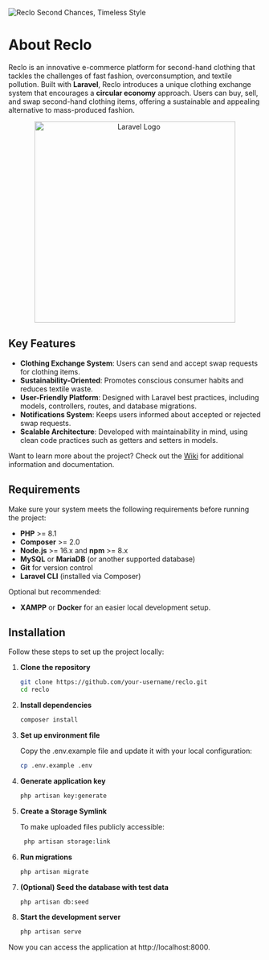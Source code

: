 ![Reclo](https://github.com/user-attachments/assets/1de157a7-3e65-4361-a42b-f4360fea2bf5)
Second Chances, Timeless Style

# About Reclo
Reclo is an innovative e-commerce platform for second-hand clothing that tackles the challenges of fast fashion, overconsumption, and textile pollution. Built with **Laravel**, Reclo introduces a unique clothing exchange system that encourages a **circular economy** approach. Users can buy, sell, and swap second-hand clothing items, offering a sustainable and appealing alternative to mass-produced fashion.  

<p align="center"><a href="https://laravel.com" target="_blank"><img src="https://raw.githubusercontent.com/laravel/art/master/logo-lockup/5%20SVG/2%20CMYK/1%20Full%20Color/laravel-logolockup-cmyk-red.svg" width="400" alt="Laravel Logo"></a></p>

## Key Features  
- **Clothing Exchange System**: Users can send and accept swap requests for clothing items.  
- **Sustainability-Oriented**: Promotes conscious consumer habits and reduces textile waste.  
- **User-Friendly Platform**: Designed with Laravel best practices, including models, controllers, routes, and database migrations.  
- **Notifications System**: Keeps users informed about accepted or rejected swap requests.  
- **Scalable Architecture**: Developed with maintainability in mind, using clean code practices such as getters and setters in models.

Want to learn more about the project? Check out the [Wiki](https://github.com/SantiGomez2519/reclo/wiki) for additional information and documentation. 

## Requirements  

Make sure your system meets the following requirements before running the project:  

- **PHP** >= 8.1  
- **Composer** >= 2.0  
- **Node.js** >= 16.x and **npm** >= 8.x  
- **MySQL** or **MariaDB** (or another supported database)  
- **Git** for version control  
- **Laravel CLI** (installed via Composer)  

Optional but recommended:  
- **XAMPP** or **Docker** for an easier local development setup.  

## Installation  

Follow these steps to set up the project locally:  

1. **Clone the repository**  
   ```bash
   git clone https://github.com/your-username/reclo.git
   cd reclo

2. **Install dependencies**
    ```bash
   composer install

3. **Set up environment file**

   Copy the .env.example file and update it with your local configuration:
    ```bash
   cp .env.example .env

5. **Generate application key**
    ```bash
   php artisan key:generate

6. **Create a Storage Symlink**
   
   To make uploaded files publicly accessible:
   ```bash
    php artisan storage:link

7. **Run migrations** 
   ```bash
   php artisan migrate

8. **(Optional) Seed the database with test data**
   ```bash
   php artisan db:seed

9. **Start the development server**
   ```bash
   php artisan serve

Now you can access the application at <a>http://localhost:8000</a>.



